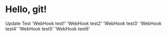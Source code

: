 # Hello, git!
Update Test
'WebHook test!'
'WebHook test2'
'WebHook test3'
'WebHook test4'
'WebHook test5'
'WebHook test6'
